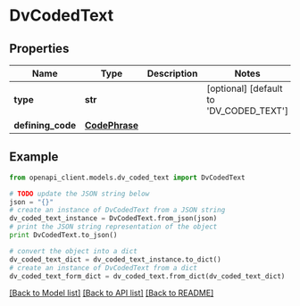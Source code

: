 # DvCodedText


## Properties

Name | Type | Description | Notes
------------ | ------------- | ------------- | -------------
**type** | **str** |  | [optional] [default to 'DV_CODED_TEXT']
**defining_code** | [**CodePhrase**](CodePhrase.md) |  | 

## Example

```python
from openapi_client.models.dv_coded_text import DvCodedText

# TODO update the JSON string below
json = "{}"
# create an instance of DvCodedText from a JSON string
dv_coded_text_instance = DvCodedText.from_json(json)
# print the JSON string representation of the object
print DvCodedText.to_json()

# convert the object into a dict
dv_coded_text_dict = dv_coded_text_instance.to_dict()
# create an instance of DvCodedText from a dict
dv_coded_text_form_dict = dv_coded_text.from_dict(dv_coded_text_dict)
```
[[Back to Model list]](../README.md#documentation-for-models) [[Back to API list]](../README.md#documentation-for-api-endpoints) [[Back to README]](../README.md)


